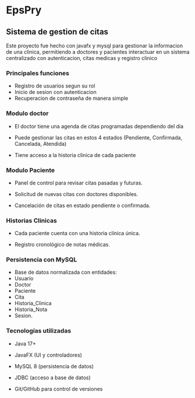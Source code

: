 # EpsPry

## Sistema de gestion de citas

Este proyecto fue hecho con javafx y mysql para gestionar la informacion de una clinica, permitiendo a doctores y pacientes interactuar en un sistema centralizado con autenticacion, citas medicas y registro clinico

### Principales funciones
- Registro de usuarios segun su rol
- Inicio de sesion con autenticacion
- Recuperacion de contraseña de manera simple

### Modulo doctor
- El doctor tiene una agenda de citas programadas dependiendo del dia

- Puede gestionar las citas en estos 4 estados (Pendiente, Confirmada, Cancelada, Atendida)

- Tiene acceso a la historia clinica de cada paciente

### Modulo Paciente

- Panel de control para revisar citas pasadas y futuras.

- Solicitud de nuevas citas con doctores disponibles.

- Cancelación de citas en estado pendiente o confirmada.

### Historias Clinicas

- Cada paciente cuenta con una historia clínica única.

- Registro cronológico de notas médicas.

### Persistencia con MySQL
- Base de datos normalizada con entidades:
- Usuario
- Doctor
- Paciente
- Cita
- Historia_Clinica
- Historia_Nota
- Sesion.

### Tecnologías utilizadas

- Java 17+

- JavaFX (UI y controladores)

- MySQL 8 (persistencia de datos)

- JDBC (acceso a base de datos)

- Git/GitHub para control de versiones
